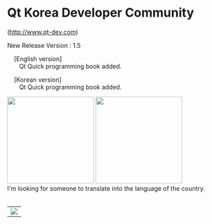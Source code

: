 # Qt Korea Developer Community <br>
(http://www.qt-dev.com)


New Release Version : 1.5 

&nbsp;&nbsp;&nbsp; [English version] <br>
&nbsp;&nbsp;&nbsp;&nbsp;&nbsp;&nbsp; Qt Quick programming book added. <br>

&nbsp;&nbsp;&nbsp; [Korean version] <br>
&nbsp;&nbsp;&nbsp;&nbsp;&nbsp;&nbsp; Qt Quick programming book added. <br>

<img src=http://qt-dev.com/img/book_images/Qt_Quick_eng.jpg width=200>
<img src=http://qt-dev.com/img/book_images/Qt_Quick_kor.jpg width=200>


<br>
I'm looking for someone to translate into the language of the country. <br><br>

<table border=0>
  <tr>
    <td>
    <a href="http://www.incubic-corp.com/sub/edu/edu_sub01.php?sel=1" target="_blank">
    <img src=http://www.qt-dev.com/skin_board/k_build_home/b_img_add/qt-dev_edu_banner_incubic.jpg></a>
    </td>
  </tr>
</table>

